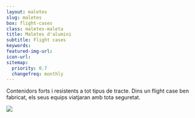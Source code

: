 ```yaml
---
layout: maletes
slug: maletes
box: flight-cases
class: maletes-maleta
title: Maletes d'alumini
subtitle: Flight cases
keywords: 
featured-img-url:
icon-url: 
sitemap:
  priority: 0.7
  changefreq: monthly
---
```


Contenidors forts i resistents a tot tipus de tracte. Dins un flight case ben fabricat, els seus equips viatjaran amb tota seguretat.

<p class="text-center"><img src="{{ site.base_url }}/assets/img/01-thumbnail-box-fort-maletes-alumini-flight-cases.jpg"></p>